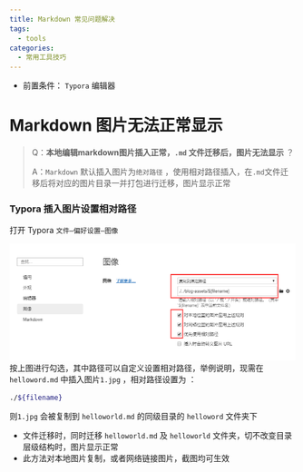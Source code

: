 ```yaml
---
title: Markdown 常见问题解决
tags: 
  - tools
categories: 
  - 常用工具技巧
---
```


- 前置条件： `Typora` 编辑器

# Markdown 图片无法正常显示

> Q：**本地编辑markdown图片插入正常，`.md` 文件迁移后，图片无法显示** ？
>
> A：`Markdown` 默认插入图片为`绝对路径` ，使用相对路径插入，在`.md`文件迁移后将对应的图片目录一并打包进行迁移，图片显示正常

### Typora 插入图片设置相对路径

打开 Typora `文件—偏好设置—图像` 

![1654585705573](../blog-assets/Markdown使用技巧/1654585705573.png)
按上图进行勾选，其中路径可以自定义设置相对路径，举例说明，现需在 `helloword.md` 中插入图片`1.jpg` ，相对路径设置为 ：

```bash
./${filename}
```

则`1.jpg` 会被复制到 `helloworld.md` 的同级目录的 `helloword` 文件夹下

- 文件迁移时，同时迁移 `helloworld.md` 及 `helloworld` 文件夹，切不改变目录层级结构时，图片显示正常
- 此方法对本地图片复制，或者网络链接图片，截图均可生效